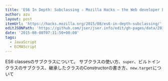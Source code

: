 ```yaml
---
title: 'ES6 In Depth: Subclassing ✩ Mozilla Hacks – the Web developer blog'
author: azu
layout: post
itemUrl: 'https://hacks.mozilla.org/2015/08/es6-in-depth-subclassing/'
editJSONPath: 'https://github.com/jser/jser.info/edit/gh-pages/data/2015/08/index.json'
date: '2015-08-08T07:31:50+00:00'
tags:
  - JavaScript
  - ECMAScript
---
```

ES6 classesのサブクラスについて。
サブクラスの使い方、`super`、ビルトインクラスのサブクラス、継承したクラスのConstructorの書き方、`new.target`について
